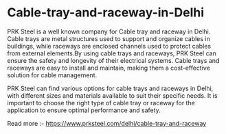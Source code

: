 # Cable-tray-and-raceway-in-Delhi
PRK Steel is a well known company for Cable tray and raceway in Delhi. Cable trays are metal structures used to support and organize cables in buildings, while raceways are enclosed channels used to protect cables from external elements.By using cable trays and raceways, PRK Steel can ensure the safety and longevity of their electrical systems. Cable trays and raceways are easy to install and maintain, making them a cost-effective solution for cable management.

PRK Steel can find various options for cable trays and raceways in Delhi, with different sizes and materials available to suit their specific needs. It is important to choose the right type of cable tray or raceway for the application to ensure optimal performance and safety.

Read more :- https://www.prksteel.com/delhi/cable-tray-and-raceway
